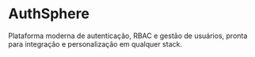 # AuthSphere
Plataforma moderna de autenticação, RBAC e gestão de usuários, pronta para integração e personalização em qualquer stack.
